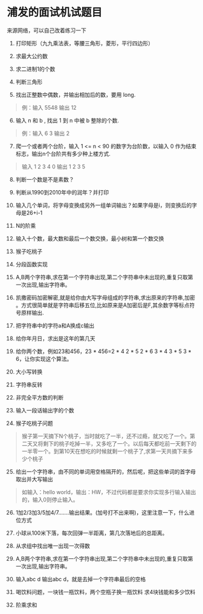 # 浦发的面试机试题目

来源网络，可以自己改着练习一下

1. 打印矩形（九九乘法表，等腰三角形，菱形，平行四边形）

2. 求最大公约数

3. 求二进制1的个数

4. 判断三角形

5. 找出正整数中偶数，并输出相加后的数，要用 long.
> 例：输入 5548 输出 12

6. 输入 n 和 b , 找出 1 到 n 中被 b 整除的个数.
> 例：输入 6 3 输出 2

7. 爬一个或者两个台阶，输入 1 <= n < 90 的数字为台阶数，以输入 0 作为结束标志，输出n个台阶共有多少种上楼方式.
> 输入
> 1
> 2
> 3
> 4
> 0
> 输出
> 1
> 2
> 3
> 5

8. 判断一个数是不是素数？

9. 判断从1990到2010年中的润年？并打印

10. 输入几个单词，将字母变换成另外一组单词输出？如果字母是i，则变换后的字母是26+i-1

11. N的阶乘

12. 输入十个数，最大数和最后一个数交换，最小树和第一个数交换

13. 猴子吃桃子

14. 分段函数实现

15. A,B两个字符串,求在第一个字符串出现,第二个字符串中未出现的,重复只取第一次出现,输出字符串。

16. 凯撒密码加密解密,就是给你由大写字母组成的字符串,求出原来的字符串,加密 。方式很简单就是字符串后移五位,比如原来是A加密后是F,其余数字等标点符号原样输出.

17. 把字符串中的字符a和A换成c输出

18. 给你年月日，求出是这年的第几天

19. 给你两个数，例如23和456，23 * 456=2 * 4 2 * 5 2 * 6 3 * 4 3 * 5 3 * 6，让你实现这个算法。

20. 大小写转换

21. 字符串反转

22. 非完全平方数的判断

23. 输入一段话输出字的个数

24. 猴子吃桃子问题
> 猴子第一天摘下N个桃子，当时就吃了一半，还不过瘾，就又吃了一个。第二天又将剩下的桃子吃掉一半，又多吃了一个。以后每天都吃前一天剩下的一半零一个。到第10天在想吃的时候就剩一个桃子了,求第一天共摘下来多少个桃子

25. 给出一个字符串，由不同的单词用空格隔开的，然后呢，把这些单词的首字母取出并大写输出
> 如输入：hello world，输出：HW，不过代码都是要求你实现多行输入输出的，输入0则停止输入。

26. 1加2/3加3/5加4/7.......输出结果。(加号打不出来啊)，这里注意一下，什么进位方式

27. 小球从100米下落，每次回弹一半距离，第几次落地后的总距离。

28. 从求组中找出唯一出现一次得数

29. A,B两个字符串,求在第一个字符串出现,第二个字符串中未出现的,重复只取第一次出现,输出字符串。

30. 输入abc d 输出abc d，就是去掉一个字符串最后的空格

31. 喝饮料问题，一块钱一瓶饮料，两个空瓶子换一瓶饮料
求4块钱能和多少饮料

32. 阶乘求和
